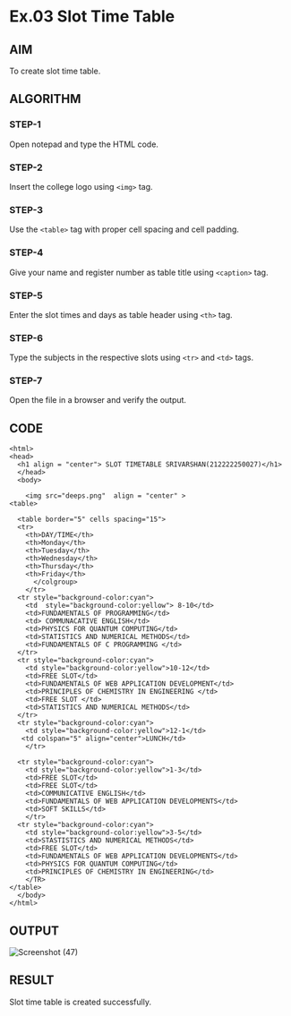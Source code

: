 # Ex.03 Slot Time Table
## AIM
  To create slot time table.

## ALGORITHM
### STEP-1
  Open notepad and type the HTML code.

### STEP-2
  Insert the college logo using ```<img>``` tag.

### STEP-3
  Use the ```<table>``` tag with proper cell spacing and cell padding.  

### STEP-4
  Give your name and register number as table title using ```<caption>``` tag.

### STEP-5
  Enter the slot times and days as table header using ```<th>``` tag.
  
### STEP-6
  Type the subjects in the respective slots using ```<tr>``` and ```<td>``` tags.
 
### STEP-7
  Open the file in a browser and verify the output.
  
## CODE
```
<html>
<head>
  <h1 align = "center"> SLOT TIMETABLE SRIVARSHAN(212222250027)</h1>
  </head>
  <body>

    <img src="deeps.png"  align = "center" >
<table>
 
  <table border="5" cells spacing="15">
  <tr>
    <th>DAY/TIME</th>
    <th>Monday</th>
    <th>Tuesday</th>
    <th>Wednesday</th>
    <th>Thursday</th>
    <th>Friday</th>
      </colgroup>
    </tr>
  <tr style="background-color:cyan">
    <td  style="background-color:yellow"> 8-10</td>
    <td>FUNDAMENTALS OF PROGRAMMING</td>
    <td> COMMUNACATIVE ENGLISH</td>
    <td>PHYSICS FOR QUANTUM COMPUTING</td>
    <td>STATISTICS AND NUMERICAL METHODS</td>
    <td>FUNDAMENTALS OF C PROGRAMMING </td>
  </tr>
  <tr style="background-color:cyan">
    <td style="background-color:yellow">10-12</td>
    <td>FREE SLOT</td>
    <td>FUNDAMENTALS OF WEB APPLICATION DEVELOPMENT</td>
    <td>PRINCIPLES OF CHEMISTRY IN ENGINEERING </td>
    <td>FREE SLOT </td>
    <td>STATISTICS AND NUMERICAL METHODS</td>
  </tr>
  <tr style="background-color:cyan">
    <td style="background-color:yellow">12-1</td>
   <td colspan="5" align="center">LUNCH</td>
    </tr>
  
  <tr style="background-color:cyan">
    <td style="background-color:yellow">1-3</td>
    <td>FREE SLOT</td>
    <td>FREE SLOT</td>
    <td>COMMUNICATIVE ENGLISH</td>
    <td>FUNDAMENTALS OF WEB APPLICATION DEVELOPMENTS</td>
    <td>SOFT SKILLS</td>
    </tr>
  <tr style="background-color:cyan">
    <td style="background-color:yellow">3-5</td>
    <td>STASTISTICS AND NUMERICAL METHODS</td>
    <td>FREE SLOT</td>
    <td>FUNDAMENTALS OF WEB APPLICATION DEVELOPMENTS</td>
    <td>PHYSICS FOR QUANTUM COMPUTING</td>
    <td>PRINCIPLES OF CHEMISTRY IN ENGINEERING</td>
    </TR>
</table> 
  </body>
</html>
```

## OUTPUT
![Screenshot (47)](https://user-images.githubusercontent.com/127816583/233350562-b293aee8-5807-4d27-8265-989f173730ef.png)


## RESULT
 Slot time table is created successfully.
